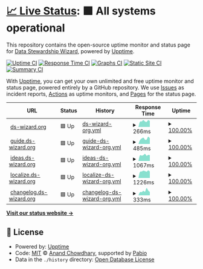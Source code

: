 # [📈 Live Status](https://ds-wizard.github.io/status): <!--live status--> **🟩 All systems operational**

This repository contains the open-source uptime monitor and status page for [Data Stewardship Wizard](https://ds-wizard.org), powered by [Upptime](https://github.com/upptime/upptime).

[![Uptime CI](https://github.com/ds-wizard/status/workflows/Uptime%20CI/badge.svg)](https://github.com/ds-wizard/status/actions?query=workflow%3A%22Uptime+CI%22)
[![Response Time CI](https://github.com/ds-wizard/status/workflows/Response%20Time%20CI/badge.svg)](https://github.com/ds-wizard/status/actions?query=workflow%3A%22Response+Time+CI%22)
[![Graphs CI](https://github.com/ds-wizard/status/workflows/Graphs%20CI/badge.svg)](https://github.com/ds-wizard/status/actions?query=workflow%3A%22Graphs+CI%22)
[![Static Site CI](https://github.com/ds-wizard/status/workflows/Static%20Site%20CI/badge.svg)](https://github.com/ds-wizard/status/actions?query=workflow%3A%22Static+Site+CI%22)
[![Summary CI](https://github.com/ds-wizard/status/workflows/Summary%20CI/badge.svg)](https://github.com/ds-wizard/status/actions?query=workflow%3A%22Summary+CI%22)

With [Upptime](https://upptime.js.org), you can get your own unlimited and free uptime monitor and status page, powered entirely by a GitHub repository. We use [Issues](https://github.com/ds-wizard/status/issues) as incident reports, [Actions](https://github.com/ds-wizard/status/actions) as uptime monitors, and [Pages](https://ds-wizard.github.io/status) for the status page.

<!--start: status pages-->
<!-- This summary is generated by Upptime (https://github.com/upptime/upptime) -->
<!-- Do not edit this manually, your changes will be overwritten -->
<!-- prettier-ignore -->
| URL | Status | History | Response Time | Uptime |
| --- | ------ | ------- | ------------- | ------ |
| <img alt="" src="https://icons.duckduckgo.com/ip3/ds-wizard.org.ico" height="13"> [ds-wizard.org](https://ds-wizard.org) | 🟩 Up | [ds-wizard-org.yml](https://github.com/ds-wizard/status/commits/HEAD/history/ds-wizard-org.yml) | <details><summary><img alt="Response time graph" src="./graphs/ds-wizard-org/response-time-week.png" height="20"> 266ms</summary><br><a href="https://ds-wizard.github.io/status/history/ds-wizard-org"><img alt="Response time 284" src="https://img.shields.io/endpoint?url=https%3A%2F%2Fraw.githubusercontent.com%2Fds-wizard%2Fstatus%2FHEAD%2Fapi%2Fds-wizard-org%2Fresponse-time.json"></a><br><a href="https://ds-wizard.github.io/status/history/ds-wizard-org"><img alt="24-hour response time 270" src="https://img.shields.io/endpoint?url=https%3A%2F%2Fraw.githubusercontent.com%2Fds-wizard%2Fstatus%2FHEAD%2Fapi%2Fds-wizard-org%2Fresponse-time-day.json"></a><br><a href="https://ds-wizard.github.io/status/history/ds-wizard-org"><img alt="7-day response time 266" src="https://img.shields.io/endpoint?url=https%3A%2F%2Fraw.githubusercontent.com%2Fds-wizard%2Fstatus%2FHEAD%2Fapi%2Fds-wizard-org%2Fresponse-time-week.json"></a><br><a href="https://ds-wizard.github.io/status/history/ds-wizard-org"><img alt="30-day response time 272" src="https://img.shields.io/endpoint?url=https%3A%2F%2Fraw.githubusercontent.com%2Fds-wizard%2Fstatus%2FHEAD%2Fapi%2Fds-wizard-org%2Fresponse-time-month.json"></a><br><a href="https://ds-wizard.github.io/status/history/ds-wizard-org"><img alt="1-year response time 284" src="https://img.shields.io/endpoint?url=https%3A%2F%2Fraw.githubusercontent.com%2Fds-wizard%2Fstatus%2FHEAD%2Fapi%2Fds-wizard-org%2Fresponse-time-year.json"></a></details> | <details><summary><a href="https://ds-wizard.github.io/status/history/ds-wizard-org">100.00%</a></summary><a href="https://ds-wizard.github.io/status/history/ds-wizard-org"><img alt="All-time uptime 100.00%" src="https://img.shields.io/endpoint?url=https%3A%2F%2Fraw.githubusercontent.com%2Fds-wizard%2Fstatus%2FHEAD%2Fapi%2Fds-wizard-org%2Fuptime.json"></a><br><a href="https://ds-wizard.github.io/status/history/ds-wizard-org"><img alt="24-hour uptime 100.00%" src="https://img.shields.io/endpoint?url=https%3A%2F%2Fraw.githubusercontent.com%2Fds-wizard%2Fstatus%2FHEAD%2Fapi%2Fds-wizard-org%2Fuptime-day.json"></a><br><a href="https://ds-wizard.github.io/status/history/ds-wizard-org"><img alt="7-day uptime 100.00%" src="https://img.shields.io/endpoint?url=https%3A%2F%2Fraw.githubusercontent.com%2Fds-wizard%2Fstatus%2FHEAD%2Fapi%2Fds-wizard-org%2Fuptime-week.json"></a><br><a href="https://ds-wizard.github.io/status/history/ds-wizard-org"><img alt="30-day uptime 100.00%" src="https://img.shields.io/endpoint?url=https%3A%2F%2Fraw.githubusercontent.com%2Fds-wizard%2Fstatus%2FHEAD%2Fapi%2Fds-wizard-org%2Fuptime-month.json"></a><br><a href="https://ds-wizard.github.io/status/history/ds-wizard-org"><img alt="1-year uptime 100.00%" src="https://img.shields.io/endpoint?url=https%3A%2F%2Fraw.githubusercontent.com%2Fds-wizard%2Fstatus%2FHEAD%2Fapi%2Fds-wizard-org%2Fuptime-year.json"></a></details>
| <img alt="" src="https://icons.duckduckgo.com/ip3/guide.ds-wizard.org.ico" height="13"> [guide.ds-wizard.org](https://guide.ds-wizard.org) | 🟩 Up | [guide-ds-wizard-org.yml](https://github.com/ds-wizard/status/commits/HEAD/history/guide-ds-wizard-org.yml) | <details><summary><img alt="Response time graph" src="./graphs/guide-ds-wizard-org/response-time-week.png" height="20"> 485ms</summary><br><a href="https://ds-wizard.github.io/status/history/guide-ds-wizard-org"><img alt="Response time 441" src="https://img.shields.io/endpoint?url=https%3A%2F%2Fraw.githubusercontent.com%2Fds-wizard%2Fstatus%2FHEAD%2Fapi%2Fguide-ds-wizard-org%2Fresponse-time.json"></a><br><a href="https://ds-wizard.github.io/status/history/guide-ds-wizard-org"><img alt="24-hour response time 519" src="https://img.shields.io/endpoint?url=https%3A%2F%2Fraw.githubusercontent.com%2Fds-wizard%2Fstatus%2FHEAD%2Fapi%2Fguide-ds-wizard-org%2Fresponse-time-day.json"></a><br><a href="https://ds-wizard.github.io/status/history/guide-ds-wizard-org"><img alt="7-day response time 485" src="https://img.shields.io/endpoint?url=https%3A%2F%2Fraw.githubusercontent.com%2Fds-wizard%2Fstatus%2FHEAD%2Fapi%2Fguide-ds-wizard-org%2Fresponse-time-week.json"></a><br><a href="https://ds-wizard.github.io/status/history/guide-ds-wizard-org"><img alt="30-day response time 457" src="https://img.shields.io/endpoint?url=https%3A%2F%2Fraw.githubusercontent.com%2Fds-wizard%2Fstatus%2FHEAD%2Fapi%2Fguide-ds-wizard-org%2Fresponse-time-month.json"></a><br><a href="https://ds-wizard.github.io/status/history/guide-ds-wizard-org"><img alt="1-year response time 441" src="https://img.shields.io/endpoint?url=https%3A%2F%2Fraw.githubusercontent.com%2Fds-wizard%2Fstatus%2FHEAD%2Fapi%2Fguide-ds-wizard-org%2Fresponse-time-year.json"></a></details> | <details><summary><a href="https://ds-wizard.github.io/status/history/guide-ds-wizard-org">100.00%</a></summary><a href="https://ds-wizard.github.io/status/history/guide-ds-wizard-org"><img alt="All-time uptime 99.99%" src="https://img.shields.io/endpoint?url=https%3A%2F%2Fraw.githubusercontent.com%2Fds-wizard%2Fstatus%2FHEAD%2Fapi%2Fguide-ds-wizard-org%2Fuptime.json"></a><br><a href="https://ds-wizard.github.io/status/history/guide-ds-wizard-org"><img alt="24-hour uptime 100.00%" src="https://img.shields.io/endpoint?url=https%3A%2F%2Fraw.githubusercontent.com%2Fds-wizard%2Fstatus%2FHEAD%2Fapi%2Fguide-ds-wizard-org%2Fuptime-day.json"></a><br><a href="https://ds-wizard.github.io/status/history/guide-ds-wizard-org"><img alt="7-day uptime 100.00%" src="https://img.shields.io/endpoint?url=https%3A%2F%2Fraw.githubusercontent.com%2Fds-wizard%2Fstatus%2FHEAD%2Fapi%2Fguide-ds-wizard-org%2Fuptime-week.json"></a><br><a href="https://ds-wizard.github.io/status/history/guide-ds-wizard-org"><img alt="30-day uptime 100.00%" src="https://img.shields.io/endpoint?url=https%3A%2F%2Fraw.githubusercontent.com%2Fds-wizard%2Fstatus%2FHEAD%2Fapi%2Fguide-ds-wizard-org%2Fuptime-month.json"></a><br><a href="https://ds-wizard.github.io/status/history/guide-ds-wizard-org"><img alt="1-year uptime 99.99%" src="https://img.shields.io/endpoint?url=https%3A%2F%2Fraw.githubusercontent.com%2Fds-wizard%2Fstatus%2FHEAD%2Fapi%2Fguide-ds-wizard-org%2Fuptime-year.json"></a></details>
| <img alt="" src="https://icons.duckduckgo.com/ip3/ideas.ds-wizard.org.ico" height="13"> [ideas.ds-wizard.org](https://ideas.ds-wizard.org) | 🟩 Up | [ideas-ds-wizard-org.yml](https://github.com/ds-wizard/status/commits/HEAD/history/ideas-ds-wizard-org.yml) | <details><summary><img alt="Response time graph" src="./graphs/ideas-ds-wizard-org/response-time-week.png" height="20"> 1067ms</summary><br><a href="https://ds-wizard.github.io/status/history/ideas-ds-wizard-org"><img alt="Response time 1071" src="https://img.shields.io/endpoint?url=https%3A%2F%2Fraw.githubusercontent.com%2Fds-wizard%2Fstatus%2FHEAD%2Fapi%2Fideas-ds-wizard-org%2Fresponse-time.json"></a><br><a href="https://ds-wizard.github.io/status/history/ideas-ds-wizard-org"><img alt="24-hour response time 1060" src="https://img.shields.io/endpoint?url=https%3A%2F%2Fraw.githubusercontent.com%2Fds-wizard%2Fstatus%2FHEAD%2Fapi%2Fideas-ds-wizard-org%2Fresponse-time-day.json"></a><br><a href="https://ds-wizard.github.io/status/history/ideas-ds-wizard-org"><img alt="7-day response time 1067" src="https://img.shields.io/endpoint?url=https%3A%2F%2Fraw.githubusercontent.com%2Fds-wizard%2Fstatus%2FHEAD%2Fapi%2Fideas-ds-wizard-org%2Fresponse-time-week.json"></a><br><a href="https://ds-wizard.github.io/status/history/ideas-ds-wizard-org"><img alt="30-day response time 1039" src="https://img.shields.io/endpoint?url=https%3A%2F%2Fraw.githubusercontent.com%2Fds-wizard%2Fstatus%2FHEAD%2Fapi%2Fideas-ds-wizard-org%2Fresponse-time-month.json"></a><br><a href="https://ds-wizard.github.io/status/history/ideas-ds-wizard-org"><img alt="1-year response time 1071" src="https://img.shields.io/endpoint?url=https%3A%2F%2Fraw.githubusercontent.com%2Fds-wizard%2Fstatus%2FHEAD%2Fapi%2Fideas-ds-wizard-org%2Fresponse-time-year.json"></a></details> | <details><summary><a href="https://ds-wizard.github.io/status/history/ideas-ds-wizard-org">100.00%</a></summary><a href="https://ds-wizard.github.io/status/history/ideas-ds-wizard-org"><img alt="All-time uptime 99.80%" src="https://img.shields.io/endpoint?url=https%3A%2F%2Fraw.githubusercontent.com%2Fds-wizard%2Fstatus%2FHEAD%2Fapi%2Fideas-ds-wizard-org%2Fuptime.json"></a><br><a href="https://ds-wizard.github.io/status/history/ideas-ds-wizard-org"><img alt="24-hour uptime 100.00%" src="https://img.shields.io/endpoint?url=https%3A%2F%2Fraw.githubusercontent.com%2Fds-wizard%2Fstatus%2FHEAD%2Fapi%2Fideas-ds-wizard-org%2Fuptime-day.json"></a><br><a href="https://ds-wizard.github.io/status/history/ideas-ds-wizard-org"><img alt="7-day uptime 100.00%" src="https://img.shields.io/endpoint?url=https%3A%2F%2Fraw.githubusercontent.com%2Fds-wizard%2Fstatus%2FHEAD%2Fapi%2Fideas-ds-wizard-org%2Fuptime-week.json"></a><br><a href="https://ds-wizard.github.io/status/history/ideas-ds-wizard-org"><img alt="30-day uptime 100.00%" src="https://img.shields.io/endpoint?url=https%3A%2F%2Fraw.githubusercontent.com%2Fds-wizard%2Fstatus%2FHEAD%2Fapi%2Fideas-ds-wizard-org%2Fuptime-month.json"></a><br><a href="https://ds-wizard.github.io/status/history/ideas-ds-wizard-org"><img alt="1-year uptime 99.80%" src="https://img.shields.io/endpoint?url=https%3A%2F%2Fraw.githubusercontent.com%2Fds-wizard%2Fstatus%2FHEAD%2Fapi%2Fideas-ds-wizard-org%2Fuptime-year.json"></a></details>
| <img alt="" src="https://icons.duckduckgo.com/ip3/localize.ds-wizard.org.ico" height="13"> [localize.ds-wizard.org](https://localize.ds-wizard.org) | 🟩 Up | [localize-ds-wizard-org.yml](https://github.com/ds-wizard/status/commits/HEAD/history/localize-ds-wizard-org.yml) | <details><summary><img alt="Response time graph" src="./graphs/localize-ds-wizard-org/response-time-week.png" height="20"> 1226ms</summary><br><a href="https://ds-wizard.github.io/status/history/localize-ds-wizard-org"><img alt="Response time 1188" src="https://img.shields.io/endpoint?url=https%3A%2F%2Fraw.githubusercontent.com%2Fds-wizard%2Fstatus%2FHEAD%2Fapi%2Flocalize-ds-wizard-org%2Fresponse-time.json"></a><br><a href="https://ds-wizard.github.io/status/history/localize-ds-wizard-org"><img alt="24-hour response time 1177" src="https://img.shields.io/endpoint?url=https%3A%2F%2Fraw.githubusercontent.com%2Fds-wizard%2Fstatus%2FHEAD%2Fapi%2Flocalize-ds-wizard-org%2Fresponse-time-day.json"></a><br><a href="https://ds-wizard.github.io/status/history/localize-ds-wizard-org"><img alt="7-day response time 1226" src="https://img.shields.io/endpoint?url=https%3A%2F%2Fraw.githubusercontent.com%2Fds-wizard%2Fstatus%2FHEAD%2Fapi%2Flocalize-ds-wizard-org%2Fresponse-time-week.json"></a><br><a href="https://ds-wizard.github.io/status/history/localize-ds-wizard-org"><img alt="30-day response time 1160" src="https://img.shields.io/endpoint?url=https%3A%2F%2Fraw.githubusercontent.com%2Fds-wizard%2Fstatus%2FHEAD%2Fapi%2Flocalize-ds-wizard-org%2Fresponse-time-month.json"></a><br><a href="https://ds-wizard.github.io/status/history/localize-ds-wizard-org"><img alt="1-year response time 1188" src="https://img.shields.io/endpoint?url=https%3A%2F%2Fraw.githubusercontent.com%2Fds-wizard%2Fstatus%2FHEAD%2Fapi%2Flocalize-ds-wizard-org%2Fresponse-time-year.json"></a></details> | <details><summary><a href="https://ds-wizard.github.io/status/history/localize-ds-wizard-org">100.00%</a></summary><a href="https://ds-wizard.github.io/status/history/localize-ds-wizard-org"><img alt="All-time uptime 99.77%" src="https://img.shields.io/endpoint?url=https%3A%2F%2Fraw.githubusercontent.com%2Fds-wizard%2Fstatus%2FHEAD%2Fapi%2Flocalize-ds-wizard-org%2Fuptime.json"></a><br><a href="https://ds-wizard.github.io/status/history/localize-ds-wizard-org"><img alt="24-hour uptime 100.00%" src="https://img.shields.io/endpoint?url=https%3A%2F%2Fraw.githubusercontent.com%2Fds-wizard%2Fstatus%2FHEAD%2Fapi%2Flocalize-ds-wizard-org%2Fuptime-day.json"></a><br><a href="https://ds-wizard.github.io/status/history/localize-ds-wizard-org"><img alt="7-day uptime 100.00%" src="https://img.shields.io/endpoint?url=https%3A%2F%2Fraw.githubusercontent.com%2Fds-wizard%2Fstatus%2FHEAD%2Fapi%2Flocalize-ds-wizard-org%2Fuptime-week.json"></a><br><a href="https://ds-wizard.github.io/status/history/localize-ds-wizard-org"><img alt="30-day uptime 99.96%" src="https://img.shields.io/endpoint?url=https%3A%2F%2Fraw.githubusercontent.com%2Fds-wizard%2Fstatus%2FHEAD%2Fapi%2Flocalize-ds-wizard-org%2Fuptime-month.json"></a><br><a href="https://ds-wizard.github.io/status/history/localize-ds-wizard-org"><img alt="1-year uptime 99.77%" src="https://img.shields.io/endpoint?url=https%3A%2F%2Fraw.githubusercontent.com%2Fds-wizard%2Fstatus%2FHEAD%2Fapi%2Flocalize-ds-wizard-org%2Fuptime-year.json"></a></details>
| <img alt="" src="https://icons.duckduckgo.com/ip3/changelog.ds-wizard.org.ico" height="13"> [changelog.ds-wizard.org](https://changelog.ds-wizard.org) | 🟩 Up | [changelog-ds-wizard-org.yml](https://github.com/ds-wizard/status/commits/HEAD/history/changelog-ds-wizard-org.yml) | <details><summary><img alt="Response time graph" src="./graphs/changelog-ds-wizard-org/response-time-week.png" height="20"> 333ms</summary><br><a href="https://ds-wizard.github.io/status/history/changelog-ds-wizard-org"><img alt="Response time 267" src="https://img.shields.io/endpoint?url=https%3A%2F%2Fraw.githubusercontent.com%2Fds-wizard%2Fstatus%2FHEAD%2Fapi%2Fchangelog-ds-wizard-org%2Fresponse-time.json"></a><br><a href="https://ds-wizard.github.io/status/history/changelog-ds-wizard-org"><img alt="24-hour response time 268" src="https://img.shields.io/endpoint?url=https%3A%2F%2Fraw.githubusercontent.com%2Fds-wizard%2Fstatus%2FHEAD%2Fapi%2Fchangelog-ds-wizard-org%2Fresponse-time-day.json"></a><br><a href="https://ds-wizard.github.io/status/history/changelog-ds-wizard-org"><img alt="7-day response time 333" src="https://img.shields.io/endpoint?url=https%3A%2F%2Fraw.githubusercontent.com%2Fds-wizard%2Fstatus%2FHEAD%2Fapi%2Fchangelog-ds-wizard-org%2Fresponse-time-week.json"></a><br><a href="https://ds-wizard.github.io/status/history/changelog-ds-wizard-org"><img alt="30-day response time 258" src="https://img.shields.io/endpoint?url=https%3A%2F%2Fraw.githubusercontent.com%2Fds-wizard%2Fstatus%2FHEAD%2Fapi%2Fchangelog-ds-wizard-org%2Fresponse-time-month.json"></a><br><a href="https://ds-wizard.github.io/status/history/changelog-ds-wizard-org"><img alt="1-year response time 267" src="https://img.shields.io/endpoint?url=https%3A%2F%2Fraw.githubusercontent.com%2Fds-wizard%2Fstatus%2FHEAD%2Fapi%2Fchangelog-ds-wizard-org%2Fresponse-time-year.json"></a></details> | <details><summary><a href="https://ds-wizard.github.io/status/history/changelog-ds-wizard-org">100.00%</a></summary><a href="https://ds-wizard.github.io/status/history/changelog-ds-wizard-org"><img alt="All-time uptime 100.00%" src="https://img.shields.io/endpoint?url=https%3A%2F%2Fraw.githubusercontent.com%2Fds-wizard%2Fstatus%2FHEAD%2Fapi%2Fchangelog-ds-wizard-org%2Fuptime.json"></a><br><a href="https://ds-wizard.github.io/status/history/changelog-ds-wizard-org"><img alt="24-hour uptime 100.00%" src="https://img.shields.io/endpoint?url=https%3A%2F%2Fraw.githubusercontent.com%2Fds-wizard%2Fstatus%2FHEAD%2Fapi%2Fchangelog-ds-wizard-org%2Fuptime-day.json"></a><br><a href="https://ds-wizard.github.io/status/history/changelog-ds-wizard-org"><img alt="7-day uptime 100.00%" src="https://img.shields.io/endpoint?url=https%3A%2F%2Fraw.githubusercontent.com%2Fds-wizard%2Fstatus%2FHEAD%2Fapi%2Fchangelog-ds-wizard-org%2Fuptime-week.json"></a><br><a href="https://ds-wizard.github.io/status/history/changelog-ds-wizard-org"><img alt="30-day uptime 100.00%" src="https://img.shields.io/endpoint?url=https%3A%2F%2Fraw.githubusercontent.com%2Fds-wizard%2Fstatus%2FHEAD%2Fapi%2Fchangelog-ds-wizard-org%2Fuptime-month.json"></a><br><a href="https://ds-wizard.github.io/status/history/changelog-ds-wizard-org"><img alt="1-year uptime 100.00%" src="https://img.shields.io/endpoint?url=https%3A%2F%2Fraw.githubusercontent.com%2Fds-wizard%2Fstatus%2FHEAD%2Fapi%2Fchangelog-ds-wizard-org%2Fuptime-year.json"></a></details>

<!--end: status pages-->

[**Visit our status website →**](https://ds-wizard.github.io/status)

## 📄 License

- Powered by: [Upptime](https://github.com/upptime/upptime)
- Code: [MIT](./LICENSE) © [Anand Chowdhary](https://anandchowdhary.com), supported by [Pabio](https://pabio.com)
- Data in the `./history` directory: [Open Database License](https://opendatacommons.org/licenses/odbl/1-0/)

